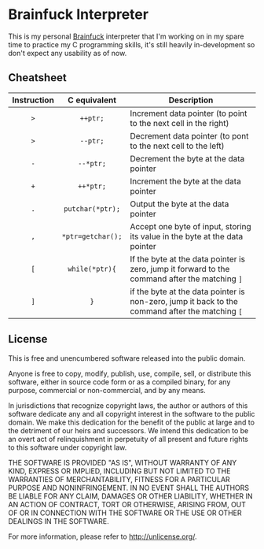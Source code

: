 # Brainfuck Interpreter

This is my personal [Brainfuck](https://en.wikipedia.org/wiki/Brainfuck) interpreter that I'm working on in my spare time to practice my C programming skills, it's still heavily in-development so don't expect any usability as of now.

## Cheatsheet

| Instruction | C equivalent      | Description |
| :---------: | :---------------: | ----------- |
| `>`         | `++ptr;`          | Increment data pointer (to point to the next cell in the right) |
| `>`         | `--ptr;`          | Decrement data pointer (to pont to the next cell to the left) |
| `-`         | `--*ptr;`         | Decrement the byte at the data pointer |
| `+`         | `++*ptr;`         | Increment the byte at the data pointer |
| `.`         | `putchar(*ptr);`  | Output the byte at the data pointer |
| `,`         | `*ptr=getchar();` | Accept one byte of input, storing its value in the byte at the data pointer |
| `[`         | `while(*ptr){`    | If the byte at the data pointer is zero, jump it forward to the command after the matching `]` |
| `]`         | `}`               | if the byte at the data pointer is non-zero, jump it back to the command after the matching `[` |

## License

This is free and unencumbered software released into the public domain.

Anyone is free to copy, modify, publish, use, compile, sell, or
distribute this software, either in source code form or as a compiled
binary, for any purpose, commercial or non-commercial, and by any
means.

In jurisdictions that recognize copyright laws, the author or authors
of this software dedicate any and all copyright interest in the
software to the public domain. We make this dedication for the benefit
of the public at large and to the detriment of our heirs and
successors. We intend this dedication to be an overt act of
relinquishment in perpetuity of all present and future rights to this
software under copyright law.

THE SOFTWARE IS PROVIDED "AS IS", WITHOUT WARRANTY OF ANY KIND,
EXPRESS OR IMPLIED, INCLUDING BUT NOT LIMITED TO THE WARRANTIES OF
MERCHANTABILITY, FITNESS FOR A PARTICULAR PURPOSE AND NONINFRINGEMENT.
IN NO EVENT SHALL THE AUTHORS BE LIABLE FOR ANY CLAIM, DAMAGES OR
OTHER LIABILITY, WHETHER IN AN ACTION OF CONTRACT, TORT OR OTHERWISE,
ARISING FROM, OUT OF OR IN CONNECTION WITH THE SOFTWARE OR THE USE OR
OTHER DEALINGS IN THE SOFTWARE.

For more information, please refer to <http://unlicense.org/>.
